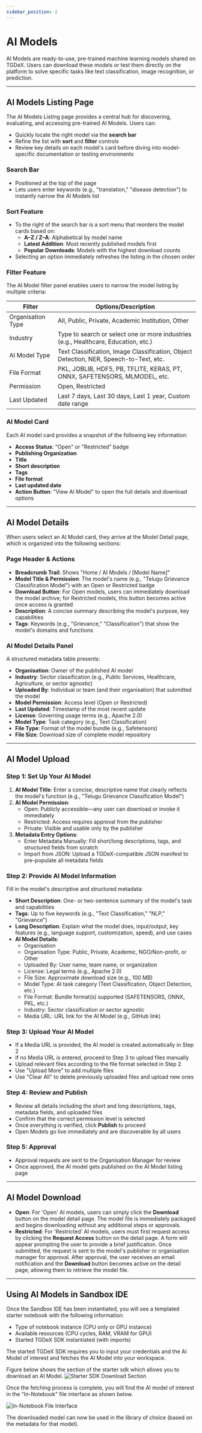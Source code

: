 ```yaml
---
sidebar_position: 2
---
```


# AI Models

AI Models are ready-to-use, pre-trained machine learning models shared on TGDeX. Users can download these models or test them directly on the platform to solve specific tasks like text classification, image recognition, or prediction.

---

## AI Models Listing Page

The AI Models Listing page provides a central hub for discovering, evaluating, and accessing pre-trained AI Models. Users can:

- Quickly locate the right model via the **search bar**
- Refine the list with **sort** and **filter** controls
- Review key details on each model's card before diving into model-specific documentation or testing environments

### Search Bar
- Positioned at the top of the page
- Lets users enter keywords (e.g., "translation," "disease detection") to instantly narrow the AI Models list

### Sort Feature
- To the right of the search bar is a sort menu that reorders the model cards based on:
  - **A–Z / Z–A**: Alphabetical by model name
  - **Latest Addition**: Most recently published models first
  - **Popular Downloads**: Models with the highest download counts
- Selecting an option immediately refreshes the listing in the chosen order

### Filter Feature
The AI Model filter panel enables users to narrow the model listing by multiple criteria:

| Filter            | Options/Description                                                                 |
|-------------------|------------------------------------------------------------------------------------|
| Organisation Type | All, Public, Private, Academic Institution, Other                                   |
| Industry          | Type to search or select one or more industries (e.g., Healthcare, Education, etc.) |
| AI Model Type     | Text Classification, Image Classification, Object Detection, NER, Speech-to-Text, etc. |
| File Format       | PKL, JOBLIB, HDF5, PB, TFLITE, KERAS, PT, ONNX, SAFETENSORS, MLMODEL, etc.          |
| Permission        | Open, Restricted                                                                    |
| Last Updated      | Last 7 days, Last 30 days, Last 1 year, Custom date range                           |

### AI Model Card
Each AI model card provides a snapshot of the following key information:
- **Access Status**: "Open" or "Restricted" badge
- **Publishing Organization**
- **Title**
- **Short description**
- **Tags**
- **File format**
- **Last updated date**
- **Action Button**: "View AI Model" to open the full details and download options

<!-- ![AI Model Cards Example](./img/ai_model_cards.png) -->

---

## AI Model Details

When users select an AI Model card, they arrive at the Model Detail page, which is organized into the following sections:

### Page Header & Actions
- **Breadcrumb Trail**: Shows "Home / AI Models / [Model Name]"
- **Model Title & Permission**: The model's name (e.g., "Telugu Grievance Classification Model") with an Open or Restricted badge
- **Download Button**: For Open models, users can immediately download the model archive; for Restricted models, this button becomes active once access is granted
- **Description**: A concise summary describing the model's purpose, key capabilities
- **Tags**: Keywords (e.g., "Grievance," "Classification") that show the model's domains and functions

### AI Model Details Panel
A structured metadata table presents:
- **Organisation**: Owner of the published AI model
- **Industry**: Sector classification (e.g., Public Services, Healthcare, Agriculture, or sector agnostic)
- **Uploaded By**: Individual or team (and their organisation) that submitted the model
- **Model Permission**: Access level (Open or Restricted)
- **Last Updated**: Timestamp of the most recent update
- **License**: Governing usage terms (e.g., Apache 2.0)
- **Model Type**: Task category (e.g., Text Classification)
- **File Type**: Format of the model bundle (e.g., Safetensors)
- **File Size**: Download size of complete model repository

<!-- ![AI Model Details Example](./img/ai_model_details.png) -->

---

## AI Model Upload

### Step 1: Set Up Your AI Model
1. **AI Model Title**: Enter a concise, descriptive name that clearly reflects the model's function (e.g., "Telugu Grievance Classification Model")
2. **AI Model Permission**:
   - Open: Publicly accessible—any user can download or invoke it immediately
   - Restricted: Access requires approval from the publisher
   - Private: Visible and usable only by the publisher
3. **Metadata Entry Options**:
   - Enter Metadata Manually: Fill short/long descriptions, tags, and structured fields from scratch
   - Import from JSON: Upload a TGDeX-compatible JSON manifest to pre-populate all metadata fields

<!-- ![Step 1: AI Model Upload](./img/ai_model_upload1.png) -->

### Step 2: Provide AI Model Information
Fill in the model's descriptive and structured metadata:
- **Short Description**: One- or two-sentence summary of the model's task and capabilities
- **Tags**: Up to five keywords (e.g., "Text Classification," "NLP," "Grievance")
- **Long Description**: Explain what the model does, input/output, key features (e.g., language support, customization, speed), and use cases
- **AI Model Details**:
  - Organisation
  - Organisation Type: Public, Private, Academic, NGO/Non-profit, or Other
  - Uploaded By: User name, team name, or organization
  - License: Legal terms (e.g., Apache 2.0)
  - File Size: Approximate download size (e.g., 100 MB)
  - Model Type: AI task category (Text Classification, Object Detection, etc.)
  - File Format: Bundle format(s) supported (SAFETENSORS, ONNX, PKL, etc.)
  - Industry: Sector classification or sector agnostic
  - Media URL: URL link for the AI Model (e.g., GitHub link)

<!-- ![Step 2: AI Model Metadata](./img/ai_model_upload2.png) -->

### Step 3: Upload Your AI Model
- If a Media URL is provided, the AI model is created automatically in Step 2
- If no Media URL is entered, proceed to Step 3 to upload files manually
- Upload relevant files according to the file format selected in Step 2
- Use "Upload More" to add multiple files
- Use "Clear All" to delete previously uploaded files and upload new ones

<!-- ![Step 3: Uploading AI Model Files](./img/ai_model_upload3.png) -->

### Step 4: Review and Publish
- Review all details including the short and long descriptions, tags, metadata fields, and uploaded files
- Confirm that the correct permission level is selected
- Once everything is verified, click **Publish** to proceed
- Open Models go live immediately and are discoverable by all users

<!-- ![Step 4: Review and Publish](./img/ai_model_upload4.png) -->

### Step 5: Approval
- Approval requests are sent to the Organisation Manager for review
- Once approved, the AI model gets published on the AI Model listing page

---

## AI Model Download

- **Open**: For 'Open' AI models, users can simply click the **Download** button on the model detail page. The model file is immediately packaged and begins downloading without any additional steps or approvals.
- **Restricted**: For 'Restricted' AI models, users must first request access by clicking the **Request Access** button on the detail page. A form will appear prompting the user to provide a brief justification. Once submitted, the request is sent to the model's publisher or organisation manager for approval. After approval, the user receives an email notification and the **Download** button becomes active on the detail page, allowing them to retrieve the model file.

---

## Using AI Models in Sandbox IDE

Once the Sandbox IDE has been instantiated, you will see a templated starter notebook with the following information:

- Type of notebook instance (CPU only or GPU instance)
- Available resources (CPU cycles, RAM, VRAM for GPU)
- Started TGDeX SDK instantiated (with imports)

The started TGDeX SDK requires you to input your credentials and the AI Model of interest and fetches the AI Model into your workspace.

Figure below shows the section of the starter sdk which allows you to download an AI Model.
![Starter SDK Download Section](./img/fig_sdk_download_ai.png)

Once the fetching process is complete, you will find the AI model of interest in the "In-Notebook" file interface as shown below.

![In-Notebook File Interface](./img/fig_in_notebook_ai.png)

The downloaded model can now be used in the library of choice (based on the metadata for that model).
